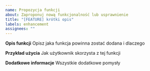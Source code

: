 ```yaml
---
name: Propozycja funkcji
about: Zaproponuj nową funkcjonalność lub usprawnienie
title: "[FEATURE] krótki opis"
labels: enhancement
assignees: ""
---
```


**Opis funkcji**
Opisz jaka funkcja powinna zostać dodana i dlaczego

**Przykład użycia**
Jak użytkownik skorzysta z tej funkcji

**Dodatkowe informacje**
Wszystkie dodatkowe pomysły
